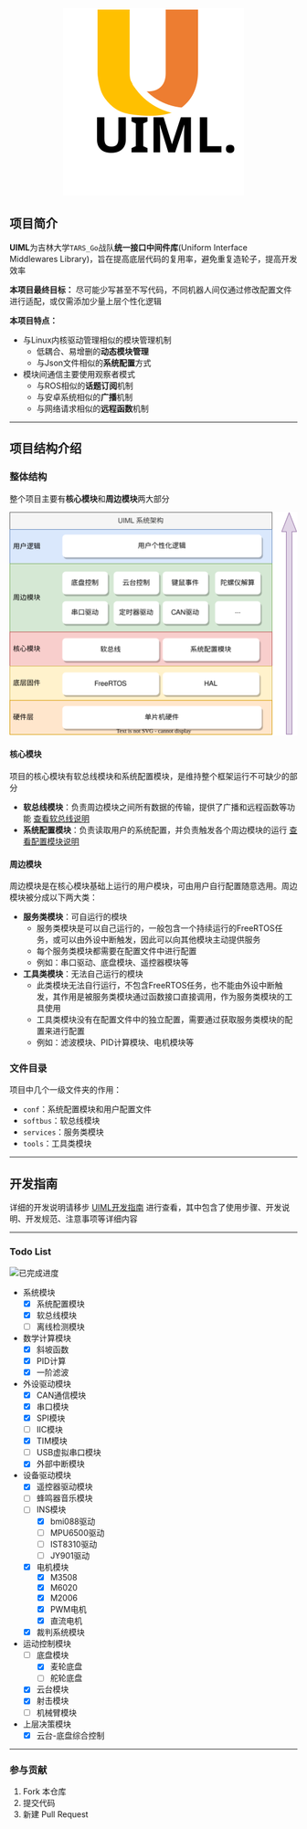 <center>
	<img src="README-IMG/uiml-icon.svg"/>
</center>

## 项目简介

**UIML**为吉林大学`TARS_Go`战队**统一接口中间件库**(Uniform Interface Middlewares Library)，旨在提高底层代码的复用率，避免重复造轮子，提高开发效率

**本项目最终目标：**
尽可能少写甚至不写代码，不同机器人间仅通过修改配置文件进行适配，或仅需添加少量上层个性化逻辑

**本项目特点：**
- 与Linux内核驱动管理相似的模块管理机制
	- 低耦合、易增删的**动态模块管理**
	- 与Json文件相似的**系统配置**方式
- 模块间通信主要使用观察者模式
	- 与ROS相似的**话题订阅**机制
	- 与安卓系统相似的**广播**机制
	- 与网络请求相似的**远程函数**机制

---

## 项目结构介绍

### 整体结构

整个项目主要有**核心模块**和**周边模块**两大部分

![整体结构](README-IMG/模块架构.drawio.svg)

#### 核心模块

项目的核心模块有软总线模块和系统配置模块，是维持整个框架运行不可缺少的部分
- **软总线模块**：负责周边模块之间所有数据的传输，提供了广播和远程函数等功能 [查看软总线说明](softbus/README.md)
- **系统配置模块**：负责读取用户的系统配置，并负责触发各个周边模块的运行 [查看配置模块说明](conf/README.md)

#### 周边模块

周边模块是在核心模块基础上运行的用户模块，可由用户自行配置随意选用。周边模块被分成以下两大类：
- **服务类模块**：可自运行的模块
	- 服务类模块是可以自己运行的，一般包含一个持续运行的FreeRTOS任务，或可以由外设中断触发，因此可以向其他模块主动提供服务
	- 每个服务类模块都需要在配置文件中进行配置
	- 例如：串口驱动、底盘模块、遥控器模块等
- **工具类模块**：无法自己运行的模块
	- 此类模块无法自行运行，不包含FreeRTOS任务，也不能由外设中断触发，其作用是被服务类模块通过函数接口直接调用，作为服务类模块的工具使用
	- 工具类模块没有在配置文件中的独立配置，需要通过获取服务类模块的配置来进行配置
	- 例如：滤波模块、PID计算模块、电机模块等

### 文件目录

项目中几个一级文件夹的作用：
- `conf`：系统配置模块和用户配置文件
- `softbus`：软总线模块
- `services`：服务类模块
- `tools`：工具类模块

---

## 开发指南

详细的开发说明请移步 [UIML开发指南](tutorial.md) 进行查看，其中包含了使用步骤、开发说明、开发规范、注意事项等详细内容

---

### Todo List

![已完成进度](https://img.shields.io/badge/已完成-22/30-blue)

- 系统模块
	- [x] 系统配置模块
	- [x] 软总线模块
	- [ ] 离线检测模块
- 数学计算模块
	- [x] 斜坡函数
	- [x] PID计算
	- [x] 一阶滤波
- 外设驱动模块
	- [x] CAN通信模块
	- [x] 串口模块
	- [x] SPI模块
	- [ ] IIC模块
	- [x] TIM模块
	- [ ] USB虚拟串口模块
	- [x] 外部中断模块
- 设备驱动模块
	- [x] 遥控器驱动模块
	- [ ] 蜂鸣器音乐模块
	- [ ] INS模块
    	- [x] bmi088驱动
    	- [ ] MPU6500驱动
    	- [ ] IST8310驱动
    	- [ ] JY901驱动
	- [x] 电机模块
    	- [x] M3508
		- [x] M6020
		- [x] M2006
		- [x] PWM电机
		- [x] 直流电机
	- [x] 裁判系统模块
- 运动控制模块
	- [ ] 底盘模块
		- [x] 麦轮底盘
		- [ ] 舵轮底盘
	- [x] 云台模块
	- [x] 射击模块
	- [ ] 机械臂模块
- 上层决策模块
	- [x] 云台-底盘综合控制

---

### 参与贡献

1.  Fork 本仓库
2.  提交代码
3.  新建 Pull Request

